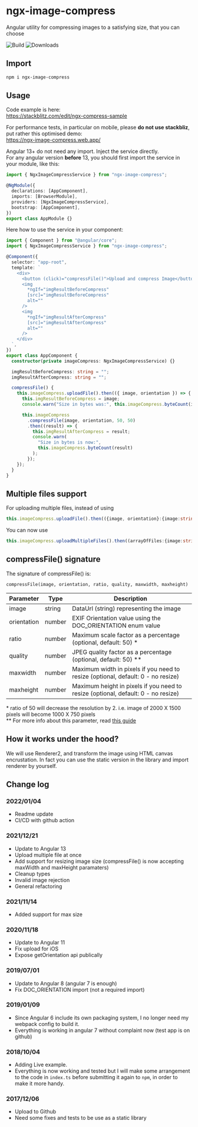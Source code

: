 # ngx-image-compress

Angular utility for compressing images to a satisfying size, that you can choose

![Build](https://github.com/dfa1234/ngx-image-compress/actions/workflows/on-merge.yml/badge.svg) ![Downloads](https://img.shields.io/npm/dw/ngx-image-compress)

## Import

```sh
npm i ngx-image-compress
```

## Usage

Code example is here:  
https://stackblitz.com/edit/ngx-compress-sample

For performance tests, in particular on mobile, please **do not use stackbliz**, put rather this optimised demo:  
https://ngx-image-compress.web.app/

Angular 13+ do not need any import. Inject the service directly.  
For any angular version **before** 13, you should first import the service in your module, like this:

```typescript
import { NgxImageCompressService } from "ngx-image-compress";

@NgModule({
  declarations: [AppComponent],
  imports: [BrowserModule],
  providers: [NgxImageCompressService],
  bootstrap: [AppComponent],
})
export class AppModule {}
```

Here how to use the service in your component:

```typescript
import { Component } from "@angular/core";
import { NgxImageCompressService } from "ngx-image-compress";

@Component({
  selector: "app-root",
  template: `
    <div>
      <button (click)="compressFile()">Upload and compress Image</button>
      <img
        *ngIf="imgResultBeforeCompress"
        [src]="imgResultBeforeCompress"
        alt=""
      />
      <img
        *ngIf="imgResultAfterCompress"
        [src]="imgResultAfterCompress"
        alt=""
      />
    </div>
  `,
})
export class AppComponent {
  constructor(private imageCompress: NgxImageCompressService) {}

  imgResultBeforeCompress: string = "";
  imgResultAfterCompress: string = "";

  compressFile() {
    this.imageCompress.uploadFile().then(({ image, orientation }) => {
      this.imgResultBeforeCompress = image;
      console.warn("Size in bytes was:", this.imageCompress.byteCount(image));

      this.imageCompress
        .compressFile(image, orientation, 50, 50)
        .then((result) => {
          this.imgResultAfterCompress = result;
          console.warn(
            "Size in bytes is now:",
            this.imageCompress.byteCount(result)
          );
        });
    });
  }
}
```

## Multiple files support

For uploading multiple files, instead of using

```ts
this.imageCompress.uploadFile().then(({image, orientation}:{image:string, orientation:number}) => {
```

You can now use

```ts
this.imageCompress.uploadMultipleFiles().then((arrayOfFiles:{image:string, orientation:number}[]) => {
```

## compressFile() signature

The signature of compressFile() is:

`compressFile(image, orientation, ratio, quality, maxwidth, maxheight)`

| Parameter   | Type   | Description                                                                       |
| ----------- | ------ | --------------------------------------------------------------------------------- |
| image       | string | DataUrl (string) representing the image                                           |
| orientation | number | EXIF Orientation value using the DOC_ORIENTATION enum value                       |
| ratio       | number | Maximum scale factor as a percentage (optional, default: 50) \*                   |
| quality     | number | JPEG quality factor as a percentage (optional, default: 50) \*\*                  |
| maxwidth    | number | Maximum width in pixels if you need to resize (optional, default: 0 - no resize)  |
| maxheight   | number | Maximum height in pixels if you need to resize (optional, default: 0 - no resize) |

\* ratio of 50 will decrease the resolution by 2. i.e. image of 2000 X 1500 pixels will become 1000 X 750 pixels  
\*\* For more info about this parameter, read [this guide](http://fotoforensics.com/tutorial-estq.php)

## How it works under the hood?

We will use Renderer2, and transform the image using HTML canvas encrustation.
In fact you can use the static version in the library and import renderer by yourself.

## Change log

### 2022/01/04

- Readme update
- CI/CD with github action

### 2021/12/21

- Update to Angular 13
- Upload multiple file at once
- Add support for resizing image size (compressFile() is now accepting maxWidth and maxHeight paramaters)
- Cleanup types
- Invalid image rejection
- General refactoring

### 2021/11/14

- Added support for max size

### 2020/11/18

- Update to Angular 11
- Fix upload for iOS
- Expose getOrientation api publically

### 2019/07/01

- Update to Angular 8 (angular 7 is enough)
- Fix DOC_ORIENTATION import (not a required import)

### 2019/01/09

- Since Angular 6 include its own packaging system, I no longer need my webpack config to build it.
- Everything is working in angular 7 without complaint now (test app is on github)

### 2018/10/04

- Adding Live example.
- Everything is now working and tested but I will make some arrangement to the code in `index.ts` before submitting it again to `npm`, in order to make it more handy.

### 2017/12/06

- Upload to Github
- Need some fixes and tests to be use as a static library
